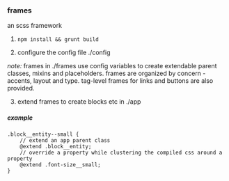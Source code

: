### frames 

an scss framework

1. `npm install && grunt build`

2. configure the config file ./config

<i>note:</i> frames in ./frames use config variables to create extendable parent classes, mixins and placeholders. frames are organized by concern - accents, layout and type.  tag-level frames for links and buttons are also provided. 

3. extend frames to create blocks etc in ./app 

##### example

```
.block__entity--small {
	// extend an app parent class
	@extend .block__entity;
	// override a property while clustering the compiled css around a property
	@extend .font-size__small;
}
```